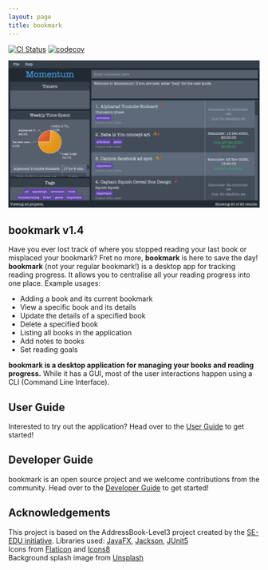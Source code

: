 ```yaml
---
layout: page
title: bookmark
---
```


[![CI Status](https://github.com/AY2021S1-CS2103T-F13-2/tp/workflows/Java%20CI/badge.svg)](https://github.com/AY2021S1-CS2103T-F13-2/tp/actions)
[![codecov](https://codecov.io/gh/AY2021S1-CS2103T-F13-2/tp/branch/master/graph/badge.svg)](https://codecov.io/gh/AY2021S1-CS2103T-F13-2/tp)

![Ui](images/Ui.png)

## bookmark v1.4
Have you ever lost track of where you stopped reading your last book or misplaced your bookmark?
Fret no more, **bookmark** is here to save the day!<br>
**bookmark** (not your regular bookmark!) is a desktop app for tracking reading progress. It allows you to centralise all your
reading progress into one place.
Example usages:
* Adding a book and its current bookmark
* View a specific book and its details
* Update the details of a specified book
* Delete a specified book
* Listing all books in the application
* Add notes to books
* Set reading goals

**bookmark is a desktop application for managing your books and reading progress.** While it has a GUI, most of the user interactions happen using a CLI (Command Line Interface).

## User Guide
Interested to try out the application? Head over to the [User Guide](https://ay2021s1-cs2103t-f13-2.github.io/tp/UserGuide.html)
to get started!
## Developer Guide
bookmark is an open source project and we welcome contributions from the community. Head over to the
[Developer Guide](https://ay2021s1-cs2103t-f13-2.github.io/tp/DeveloperGuide.html) to get started!
## Acknowledgements
This project is based on the AddressBook-Level3 project created by the [SE-EDU initiative](https://se-education.org).
Libraries used: [JavaFX](https://openjfx.io/), [Jackson](https://github.com/FasterXML/jackson), [JUnit5](https://github.com/junit-team/junit5)
<br>
Icons from [Flaticon](https://www.flaticon.com/free-icon/bookmark_807354?term=bookmark&page=2&position=43) and
[Icons8](https://icons8.com/icons/set/white-exclamation-mark-emoji") <br>
Background splash image from [Unsplash](https://unsplash.com/photos/YLSwjSy7stw) 



